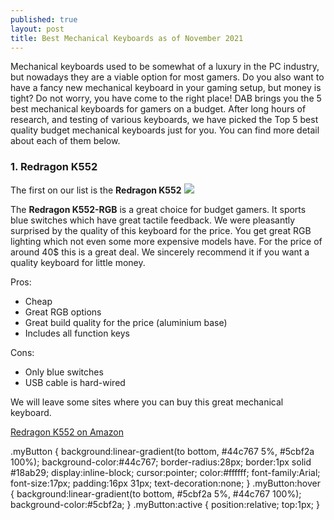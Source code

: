 ```yaml
---
published: true
layout: post
title: Best Mechanical Keyboards as of November 2021
---
```

Mechanical keyboards used to be somewhat of a luxury in the PC industry, but nowadays they are a viable option for most gamers. Do you also want to have a fancy new mechanical keyboard in your gaming setup, but money is tight? Do not worry, you have come to the right place! DAB brings you the 5 best mechanical keyboards for gamers on a budget. After long hours of research, and testing of various keyboards, we have picked the Top 5 best quality budget mechanical keyboards just for you. You can find more detail about each of them below. 

### 1. Redragon K552
The first on our list is the **Redragon K552**
![]({{site.baseurl}}/images/Redragon-K552.jpg)

The **Redragon K552-RGB** is a great choice for budget gamers. It sports blue switches which have great tactile feedback. We were pleasantly surprised by the quality of this keyboard for the price. You get great RGB lighting which not even some more expensive models have. For the price of around 40$ this is a great deal. We sincerely recommend it if you want a quality keyboard for little money.

Pros:
- Cheap
- Great RGB options
- Great build quality for the price (aluminium base)
- Includes all function keys

Cons:
- Only blue switches
- USB cable is hard-wired

We will leave some sites where you can buy this great mechanical keyboard.

<a href="https://amazon.com/" class="myButton">Redragon K552 on Amazon</a>

.myButton {
	background:linear-gradient(to bottom, #44c767 5%, #5cbf2a 100%);
	background-color:#44c767;
	border-radius:28px;
	border:1px solid #18ab29;
	display:inline-block;
	cursor:pointer;
	color:#ffffff;
	font-family:Arial;
	font-size:17px;
	padding:16px 31px;
	text-decoration:none;
}
.myButton:hover {
	background:linear-gradient(to bottom, #5cbf2a 5%, #44c767 100%);
	background-color:#5cbf2a;
}
.myButton:active {
	position:relative;
	top:1px;
}

        
